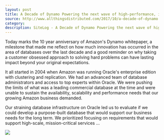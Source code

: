 ```yaml
---
layout: post
title: A Decade of Dynamo Powering the next wave of high-performance, internet-scale applications
source: http://www.allthingsdistributed.com/2017/10/a-decade-of-dynamo.html
category: 
description: SiteLog - A Decade of Dynamo Powering the next wave of high-performance, internet-scale applications
---
```


Today marks the 10 year anniversary of Amazon's Dynamo whitepaper, a milestone that made me reflect on how much innovation has occurred in the area of databases over the last decade and a good reminder on why taking a customer obsessed approach to solving hard problems can have lasting impact beyond your original expectations.

It all started in 2004 when Amazon was running Oracle's enterprise edition with clustering and replication. We had an advanced team of database administrators and access to top experts within Oracle. We were pushing the limits of what was a leading commercial database at the time and were unable to sustain the availability, scalability and performance needs that our growing Amazon business demanded.

Our straining database infrastructure on Oracle led us to evaluate if we could develop a purpose-built database that would support our business needs for the long term. We prioritized focusing on requirements that would support high-scale, mission-critical services ...

![](http://www.allthingsdistributed.com/images/decadedynamo.png)
<!--description-->